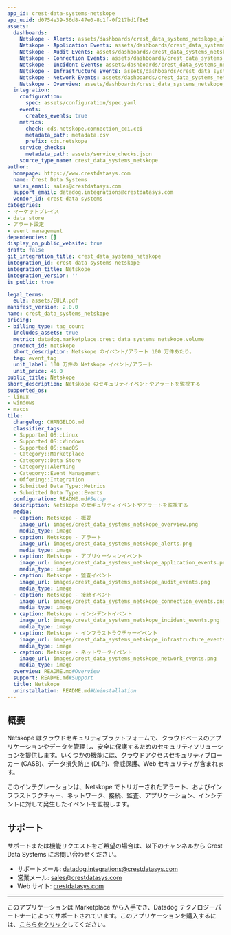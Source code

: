 ```yaml
---
app_id: crest-data-systems-netskope
app_uuid: d0754e39-56d8-47e0-8c1f-0f217bd1f8e5
assets:
  dashboards:
    Netskope - Alerts: assets/dashboards/crest_data_systems_netskope_alerts.json
    Netskope - Application Events: assets/dashboards/crest_data_systems_netskope_application_events.json
    Netskope - Audit Events: assets/dashboards/crest_data_systems_netskope_audit_events.json
    Netskope - Connection Events: assets/dashboards/crest_data_systems_netskope_connection_events.json
    Netskope - Incident Events: assets/dashboards/crest_data_systems_netskope_incident_events.json
    Netskope - Infrastructure Events: assets/dashboards/crest_data_systems_netskope_infrastructure_events.json
    Netskope - Network Events: assets/dashboards/crest_data_systems_netskope_network_events.json
    Netskope - Overview: assets/dashboards/crest_data_systems_netskope_overview.json
  integration:
    configuration:
      spec: assets/configuration/spec.yaml
    events:
      creates_events: true
    metrics:
      check: cds.netskope.connection_cci.cci
      metadata_path: metadata.csv
      prefix: cds.netskope
    service_checks:
      metadata_path: assets/service_checks.json
    source_type_name: crest_data_systems_netskope
author:
  homepage: https://www.crestdatasys.com
  name: Crest Data Systems
  sales_email: sales@crestdatasys.com
  support_email: datadog.integrations@crestdatasys.com
  vendor_id: crest-data-systems
categories:
- マーケットプレイス
- data store
- アラート設定
- event management
dependencies: []
display_on_public_website: true
draft: false
git_integration_title: crest_data_systems_netskope
integration_id: crest-data-systems-netskope
integration_title: Netskope
integration_version: ''
is_public: true

legal_terms:
  eula: assets/EULA.pdf
manifest_version: 2.0.0
name: crest_data_systems_netskope
pricing:
- billing_type: tag_count
  includes_assets: true
  metric: datadog.marketplace.crest_data_systems_netskope.volume
  product_id: netskope
  short_description: Netskope のイベント/アラート 100 万件あたり。
  tag: event_tag
  unit_label: 100 万件の Netskope イベント/アラート
  unit_price: 45.0
public_title: Netskope
short_description: Netskope のセキュリティイベントやアラートを監視する
supported_os:
- linux
- windows
- macos
tile:
  changelog: CHANGELOG.md
  classifier_tags:
  - Supported OS::Linux
  - Supported OS::Windows
  - Supported OS::macOS
  - Category::Marketplace
  - Category::Data Store
  - Category::Alerting
  - Category::Event Management
  - Offering::Integration
  - Submitted Data Type::Metrics
  - Submitted Data Type::Events
  configuration: README.md#Setup
  description: Netskope のセキュリティイベントやアラートを監視する
  media:
  - caption: Netskope - 概要
    image_url: images/crest_data_systems_netskope_overview.png
    media_type: image
  - caption: Netskope - アラート
    image_url: images/crest_data_systems_netskope_alerts.png
    media_type: image
  - caption: Netskope - アプリケーションイベント
    image_url: images/crest_data_systems_netskope_application_events.png
    media_type: image
  - caption: Netskope - 監査イベント
    image_url: images/crest_data_systems_netskope_audit_events.png
    media_type: image
  - caption: Netskope - 接続イベント
    image_url: images/crest_data_systems_netskope_connection_events.png
    media_type: image
  - caption: Netskope - インシデントイベント
    image_url: images/crest_data_systems_netskope_incident_events.png
    media_type: image
  - caption: Netskope - インフラストラクチャーイベント
    image_url: images/crest_data_systems_netskope_infrastructure_events.png
    media_type: image
  - caption: Netskope - ネットワークイベント
    image_url: images/crest_data_systems_netskope_network_events.png
    media_type: image
  overview: README.md#Overview
  support: README.md#Support
  title: Netskope
  uninstallation: README.md#Uninstallation
---
```




## 概要

Netskope はクラウドセキュリティプラットフォームで、クラウドベースのアプリケーションやデータを管理し、安全に保護するためのセキュリティソリューションを提供します。いくつかの機能には、クラウドアクセスセキュリティブローカー (CASB)、データ損失防止 (DLP)、脅威保護、Web セキュリティが含まれます。

このインテグレーションは、Netskope でトリガーされたアラート、およびインフラストラクチャー、ネットワーク、接続、監査、アプリケーション、インシデントに対して発生したイベントを監視します。

## サポート

サポートまたは機能リクエストをご希望の場合は、以下のチャンネルから Crest Data Systems にお問い合わせください。

- サポートメール: datadog.integrations@crestdatasys.com
- 営業メール: sales@crestdatasys.com
- Web サイト: [crestdatasys.com][3]

[1]: https://docs.datadoghq.com/ja/agent/guide/agent-commands/?tab=agentv6v7#start-stop-and-restart-the-agent
[2]: https://docs.datadoghq.com/ja/agent/guide/agent-commands/#agent-status-and-information
[3]: https://www.crestdatasys.com/
[4]: https://docs.datadoghq.com/ja/agent/guide/agent-configuration-files/?tab=agentv6v7

---
このアプリケーションは Marketplace から入手でき、Datadog テクノロジーパートナーによってサポートされています。このアプリケーションを購入するには、<a href="https://app.datadoghq.com/marketplace/app/crest-data-systems-netskope" target="_blank">こちらをクリック</a>してください。
